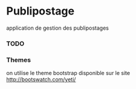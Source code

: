 Publipostage
=========================
application de gestion des publipostages

### TODO

### Themes
on utilise le theme bootstrap disponible sur le site  
http://bootswatch.com/yeti/



